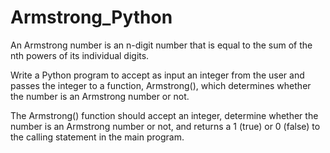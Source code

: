 # Armstrong_Python

An Armstrong number is an n-digit number that is equal to the sum of
the nth powers of its individual digits.

Write a Python program to accept as input an integer from the user and
passes the integer to a function, Armstrong(), which determines whether
the number is an Armstrong number or not.

The Armstrong() function should accept an integer, determine whether
the number is an Armstrong number or not, and returns a 1 (true) or
0 (false) to the calling statement in the main program.
